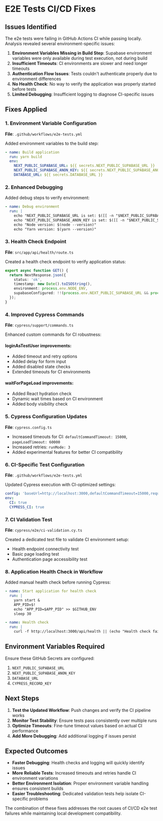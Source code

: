 # E2E Tests CI/CD Fixes

## Issues Identified

The e2e tests were failing in GitHub Actions CI while passing locally. Analysis revealed several environment-specific issues:

1. **Environment Variables Missing in Build Step**: Supabase environment variables were only available during test execution, not during build
2. **Insufficient Timeouts**: CI environments are slower and need longer timeouts
3. **Authentication Flow Issues**: Tests couldn't authenticate properly due to environment differences
4. **No Health Check**: No way to verify the application was properly started before tests
5. **Limited Debugging**: Insufficient logging to diagnose CI-specific issues

## Fixes Applied

### 1. Environment Variable Configuration

**File**: `.github/workflows/e2e-tests.yml`

Added environment variables to the build step:
```yaml
- name: Build application
  run: yarn build
  env:
    NEXT_PUBLIC_SUPABASE_URL: ${{ secrets.NEXT_PUBLIC_SUPABASE_URL }}
    NEXT_PUBLIC_SUPABASE_ANON_KEY: ${{ secrets.NEXT_PUBLIC_SUPABASE_ANON_KEY }}
    DATABASE_URL: ${{ secrets.DATABASE_URL }}
```

### 2. Enhanced Debugging

Added debug steps to verify environment:
```yaml
- name: Debug environment
  run: |
    echo "NEXT_PUBLIC_SUPABASE_URL is set: $([[ -n "$NEXT_PUBLIC_SUPABASE_URL" ]] && echo "yes" || echo "no")"
    echo "NEXT_PUBLIC_SUPABASE_ANON_KEY is set: $([[ -n "$NEXT_PUBLIC_SUPABASE_ANON_KEY" ]] && echo "yes" || echo "no")"
    echo "Node version: $(node --version)"
    echo "Yarn version: $(yarn --version)"
```

### 3. Health Check Endpoint

**File**: `src/app/api/health/route.ts`

Created a health check endpoint to verify application status:
```typescript
export async function GET() {
  return NextResponse.json({
    status: 'ok',
    timestamp: new Date().toISOString(),
    environment: process.env.NODE_ENV,
    supabaseConfigured: !!(process.env.NEXT_PUBLIC_SUPABASE_URL && process.env.NEXT_PUBLIC_SUPABASE_ANON_KEY),
  });
}
```

### 4. Improved Cypress Commands

**File**: `cypress/support/commands.ts`

Enhanced custom commands for CI robustness:

#### loginAsTestUser improvements:
- Added timeout and retry options
- Added delay for form input
- Added disabled state checks
- Extended timeouts for CI environments

#### waitForPageLoad improvements:
- Added React hydration check
- Dynamic wait times based on CI environment
- Added body visibility check

### 5. Cypress Configuration Updates

**File**: `cypress.config.ts`

- Increased timeouts for CI: `defaultCommandTimeout: 15000`, `pageLoadTimeout: 60000`
- Increased retries: `runMode: 3`
- Added experimental features for better CI compatibility

### 6. CI-Specific Test Configuration

**File**: `.github/workflows/e2e-tests.yml`

Updated Cypress execution with CI-optimized settings:
```yaml
config: 'baseUrl=http://localhost:3000,defaultCommandTimeout=15000,requestTimeout=15000,responseTimeout=15000,pageLoadTimeout=60000'
env:
  CI: true
  CYPRESS_CI: true
```

### 7. CI Validation Test

**File**: `cypress/e2e/ci-validation.cy.ts`

Created a dedicated test file to validate CI environment setup:
- Health endpoint connectivity test
- Basic page loading test
- Authentication page accessibility test

### 8. Application Health Check in Workflow

Added manual health check before running Cypress:
```yaml
- name: Start application for health check
  run: |
    yarn start &
    APP_PID=$!
    echo "APP_PID=$APP_PID" >> $GITHUB_ENV
    sleep 30

- name: Health check
  run: |
    curl -f http://localhost:3000/api/health || (echo "Health check failed" && exit 1)
```

## Environment Variables Required

Ensure these GitHub Secrets are configured:

1. `NEXT_PUBLIC_SUPABASE_URL`
2. `NEXT_PUBLIC_SUPABASE_ANON_KEY`  
3. `DATABASE_URL`
4. `CYPRESS_RECORD_KEY`

## Next Steps

1. **Test the Updated Workflow**: Push changes and verify the CI pipeline works
2. **Monitor Test Stability**: Ensure tests pass consistently over multiple runs
3. **Optimize Timeouts**: Fine-tune timeout values based on actual CI performance
4. **Add More Debugging**: Add additional logging if issues persist

## Expected Outcomes

- **Faster Debugging**: Health checks and logging will quickly identify issues
- **More Reliable Tests**: Increased timeouts and retries handle CI environment variations
- **Better Environment Isolation**: Proper environment variable handling ensures consistent builds
- **Easier Troubleshooting**: Dedicated validation tests help isolate CI-specific problems

The combination of these fixes addresses the root causes of CI/CD e2e test failures while maintaining local development compatibility.
